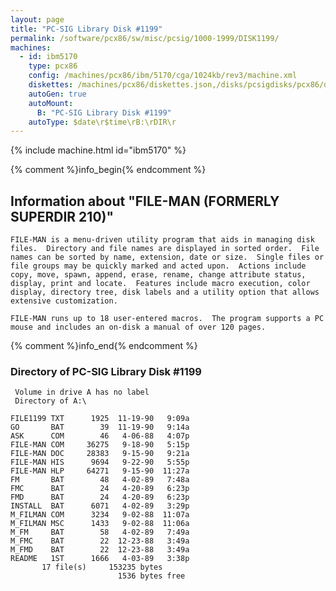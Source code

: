 ```yaml
---
layout: page
title: "PC-SIG Library Disk #1199"
permalink: /software/pcx86/sw/misc/pcsig/1000-1999/DISK1199/
machines:
  - id: ibm5170
    type: pcx86
    config: /machines/pcx86/ibm/5170/cga/1024kb/rev3/machine.xml
    diskettes: /machines/pcx86/diskettes.json,/disks/pcsigdisks/pcx86/diskettes.json
    autoGen: true
    autoMount:
      B: "PC-SIG Library Disk #1199"
    autoType: $date\r$time\rB:\rDIR\r
---
```


{% include machine.html id="ibm5170" %}

{% comment %}info_begin{% endcomment %}

## Information about "FILE-MAN (FORMERLY SUPERDIR 210)"

    FILE-MAN is a menu-driven utility program that aids in managing disk
    files.  Directory and file names are displayed in sorted order.  File
    names can be sorted by name, extension, date or size.  Single files or
    file groups may be quickly marked and acted upon.  Actions include
    copy, move, spawn, append, erase, rename, change attribute status,
    display, print and locate.  Features include macro execution, color
    display, directory tree, disk labels and a utility option that allows
    extensive customization.
    
    FILE-MAN runs up to 18 user-entered macros.  The program supports a PC
    mouse and includes an on-disk a manual of over 120 pages.
{% comment %}info_end{% endcomment %}


### Directory of PC-SIG Library Disk #1199

     Volume in drive A has no label
     Directory of A:\

    FILE1199 TXT      1925  11-19-90   9:09a
    GO       BAT        39  11-19-90   9:14a
    ASK      COM        46   4-06-88   4:07p
    FILE-MAN COM     36275   9-18-90   5:15p
    FILE-MAN DOC     28383   9-15-90   9:21a
    FILE-MAN HIS      9694   9-22-90   5:55p
    FILE-MAN HLP     64271   9-15-90  11:27a
    FM       BAT        48   4-02-89   7:48a
    FMC      BAT        24   4-20-89   6:23p
    FMD      BAT        24   4-20-89   6:23p
    INSTALL  BAT      6071   4-02-89   3:29p
    M_FILMAN COM      3234   9-02-88  11:07a
    M_FILMAN MSC      1433   9-02-88  11:06a
    M_FM     BAT        58   4-02-89   7:49a
    M_FMC    BAT        22  12-23-88   3:49a
    M_FMD    BAT        22  12-23-88   3:49a
    README   1ST      1666   4-03-89   3:38p
           17 file(s)     153235 bytes
                            1536 bytes free

